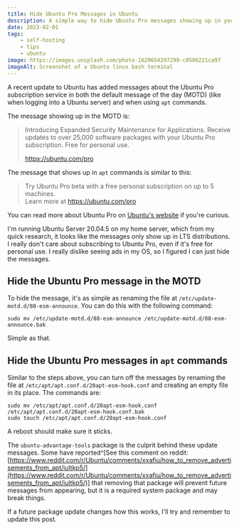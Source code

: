 ```yaml
---
title: Hide Ubuntu Pro Messages in Ubuntu
description: A simple way to hide Ubuntu Pro messages showing up in your Ubuntu system.
date: 2023-02-01
tags:
    - self-hosting
    - tips
    - ubuntu
image: https://images.unsplash.com/photo-1629654297299-c8506221ca97
imageAlt: Screenshot of a Ubuntu linux bash terminal
---
```


A recent update to Ubuntu has added messages about the Ubuntu Pro subscription service in both the default message of the day (MOTD) (like when logging into a Ubuntu server) and when using `apt` commands. 

The message showing up in the MOTD is:

> Introducing Expanded Security Maintenance for Applications.
> Receive updates to over 25,000 software packages with your
> Ubuntu Pro subscription. Free for personal use.
>   
> https://ubuntu.com/pro

The message that shows up in `apt` commands is similar to this:

> Try Ubuntu Pro beta with a free personal subscription on up to 5 machines.  
> Learn more at https://ubuntu.com/pro

You can read more about Ubuntu Pro on [Ubuntu's website](https://ubuntu.com/pro) if you're curious.

I'm running Ubuntu Server 20.04.5 on my home server, which from my quick research, it looks like the messages only show up in LTS distributions. I really don't care about subscribing to Ubuntu Pro, even if it's free for personal use. I really dislike seeing ads in my OS, so I figured I can just hide the messages.

## Hide the Ubuntu Pro message in the MOTD
To hide the message, it's as simple as renaming the file at `/etc/update-motd.d/88-esm-announce`. You can do this with the following command:

```
sudo mv /etc/update-motd.d/88-esm-announce /etc/update-motd.d/88-esm-announce.bak
```
Simple as that. 

## Hide the Ubuntu Pro messages in `apt` commands
Similar to the steps above, you can turn off the messages by renaming the file at `/etc/apt/apt.conf.d/20apt-esm-hook.conf` and creating an empty file in its place. The commands are:

```
sudo mv /etc/apt/apt.conf.d/20apt-esm-hook.conf /etc/apt/apt.conf.d/20apt-esm-hook.conf.bak
sudo touch /etc/apt/apt.conf.d/20apt-esm-hook.conf
```
A reboot should make sure it sticks.

The `ubuntu-advantage-tools` package is the culprit behind these update messages. Some have reported^[See this comment on reddit: [https://www.reddit.com/r/Ubuntu/comments/xxafiu/how_to_remove_advertisements_from_apt/iultkp5/](https://www.reddit.com/r/Ubuntu/comments/xxafiu/how_to_remove_advertisements_from_apt/iultkp5/)] that removing that package will prevent future messages from appearing, but it is a required system package and may break things.

If a future package update changes how this works, I'll try and remember to update this post.
